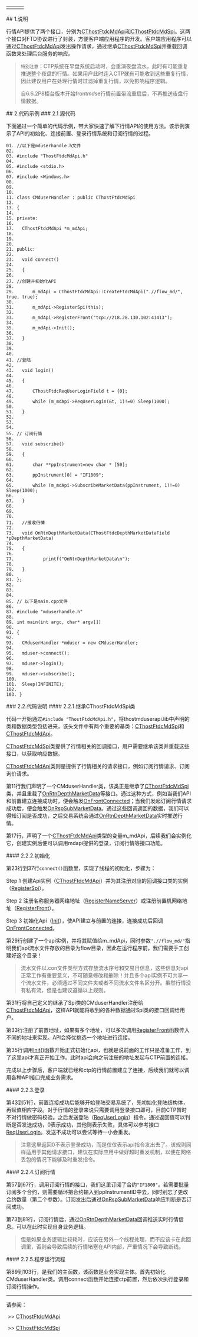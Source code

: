 <table border="0" cellspacing="0" class="square-block" id=""><tbody border="0"><tr border="0"><td class="square-block-left"></td><td class="square-block-content"><div>

</div></td><td class="square-block-right"></td></tr></tbody></table>
<span class="anchor" id="81336967-8125-4fe7-912d-032f329454bf"></span>
## 1.说明
<p>行情API提供了两个接口，分别为<a href="../CTHOSTFTDCMDAPI/_CTHOSTFTDCMDAPI/">CThostFtdcMdApi</a>和<a href="../CTHOSTFTDCMDSPI/_CTHOSTFTDCMDSPI/">CThostFtdcMdSpi</a>。这两个接口对FTD协议进行了封装，方便客户端应用程序的开发。客户端应用程序可以通过<a href="../CTHOSTFTDCMDAPI/_CTHOSTFTDCMDAPI/">CThostFtdcMdApi</a>发出操作请求，通过继承<a href="../CTHOSTFTDCMDSPI/_CTHOSTFTDCMDSPI/">CThostFtdcMdSpi</a>并重载回调函数来处理后台服务的响应。</p>
<blockquote>
<p><code>特别注意</code>：CTP系统在早盘系统启动时，会重演夜盘流水，此时有可能重复推送整个夜盘的行情。如果用户此时连入CTP就有可能收到这些重复行情，因此建议用户在处理行情时过滤掉重复行情，以免影响程序逻辑。</p>
<p>自6.6.2P8柜台版本开始front<em>md</em>se行情前置带流重启后，不再推送夜盘行情数据。</p>
</blockquote>
<span class="anchor" id="d627e54b-c123-4659-a8d2-1c015bea7d66"></span>
## 2.代码示例
<span class="anchor" id="0b84acf0-a55f-4d65-ab9f-67e7d081f478"></span>
### 2.1.源代码
<p>下面通过一个简单的代码示例，带大家快速了解下行情API的使用方法。该示例演示了API的初始化、连接前置、登录行情系统和订阅行情的过程。</p>
<pre><code>01. //以下是mduserhandle.h文件
02. 
03. #include "ThostFtdcMdApi.h"
04. 
05. #include &lt;stdio.h&gt;
06. 
07. #include &lt;Windows.h&gt;
08. 
09.  
10. 
11. class CMduserHandler : public CThostFtdcMdSpi
12. 
13. {
14. 
15. private:
16. 
17.   CThostFtdcMdApi *m_mdApi;
18. 
19.  
20. 
21. public:
22. 
23.   void connect()
24. 
25.   {
26. 
27. //创建并初始化API
28. 
29.       m_mdApi = CThostFtdcMdApi::CreateFtdcMdApi(".//flow_md/", true, true);
30. 
31.       m_mdApi-&gt;RegisterSpi(this);
32. 
33.       m_mdApi-&gt;RegisterFront("tcp://218.28.130.102:41413");
34. 
35.       m_mdApi-&gt;Init();
36. 
37.   }
38. 
39.  
40. 
41. //登陆
42. 
43.   void login()
44. 
45.   {
46. 
47.       CThostFtdcReqUserLoginField t = {0};
48. 
49.       while (m_mdApi-&gt;ReqUserLogin(&amp;t, 1)!=0) Sleep(1000);
50. 
51.   }
52. 
53.  
54. 
55. // 订阅行情
56. 
57.   void subscribe()
58. 
59.   {
60. 
61.       char **ppInstrument=new char * [50];
62. 
63.       ppInstrument[0] = "IF1809";
64. 
65.       while (m_mdApi-&gt;SubscribeMarketData(ppInstrument, 1)!=0) Sleep(1000);
66. 
67.   }
68. 
69.  
70. 
71.   //接收行情
72. 
73.   void OnRtnDepthMarketData(CThostFtdcDepthMarketDataField *pDepthMarketData)
74. 
75.   {
76. 
77.           printf("OnRtnDepthMarketData\n");
78. 
79.   }
80. 
81. };
82. 
83.  
84. 
85. // 以下是main.cpp文件
86. 
87. #include "mduserhandle.h"
88. 
89. int main(int argc, char* argv[])
90. 
91. {
92. 
93.   CMduserHandler *mduser = new CMduserHandler;
94. 
95.   mduser-&gt;connect();
96. 
97.   mduser-&gt;login();
98. 
99.   mduser-&gt;subscribe();
100.    
101.  Sleep(INFINITE);
102.    
103. }
</code></pre>
<span class="anchor" id="16ba0776-b8ea-445a-95dd-e89383f9f410"></span>
### 2.2.代码说明
<span class="anchor" id="ff61418c-796c-4e39-99ba-88b3a90c672b"></span>
#### 2.2.1.继承CThostFtdcMdSpi类
<p>代码一开始通过<code>#include "ThostFtdcMdApi.h"</code>，将thostmduserapi.lib中声明的类和数据类型包括进来，该头文件中有两个重要的基类：<a href="../CTHOSTFTDCMDSPI/_CTHOSTFTDCMDSPI/">CThostFtdcMdSpi</a>和<a href="../CTHOSTFTDCMDAPI/_CTHOSTFTDCMDAPI/">CThostFtdcMdApi</a>。</p>
<p><a href="../CTHOSTFTDCMDSPI/_CTHOSTFTDCMDSPI/">CThostFtdcMdSpi</a>类提供了行情相关的回调接口，用户需要继承该类并重载这些接口，以获取响应数据。</p>
<p><a href="../CTHOSTFTDCMDAPI/_CTHOSTFTDCMDAPI/">CThostFtdcMdApi</a>类则是提供了行情相关的请求接口，例如订阅行情请求、订阅询价请求。</p>
<p>第11行我们声明了一个CMduserHandler类，该类正是继承了<a href="../CTHOSTFTDCMDSPI/_CTHOSTFTDCMDSPI/">CThostFtdcMdSpi</a>类，并且重载了<a href="../CTHOSTFTDCMDSPI/ONRTNDEPTHMARKETDATA/">OnRtnDepthMarketData</a>等接口。通过这种方式，例如当我们API和前置建立连接成功时，便会触发<a href="../CTHOSTFTDCMDSPI/ONFRONTCONNECTED/">OnFrontConnected</a>；当我们发起订阅行情请求成功后，便会触发<a href="../CTHOSTFTDCMDSPI/ONRSPSUBMARKETDATA/">OnRspSubMarketData</a>。通过这些回调返回的数据，我们可以得知订阅是否成功，之后交易系统会通过<a href="../CTHOSTFTDCMDSPI/ONRTNDEPTHMARKETDATA/">OnRtnDepthMarketData</a>实时推送行情。</p>
<p>第17行，声明了一个<a href="../CTHOSTFTDCMDAPI/_CTHOSTFTDCMDAPI/">CThostFtdcMdApi</a>类型的变量m_mdApi，后续我们会实例化它，创建实例后便可以调用mdapi提供的登录，订阅行情等接口功能。</p>
<span class="anchor" id="04d3a1d7-6f32-4cae-886d-0097c865f9a1"></span>
#### 2.2.2.初始化
<p>第23行到37行<code>connect()</code>函数里，实现了线程的初始化，步骤为：</p>
<p class="step-para"><span class="step-mark">Step 1</span> 创建Api实例（<a href="../CTHOSTFTDCMDAPI/_CTHOSTFTDCMDAPI/">CThostFtdcMdApi</a>）并为其注册对应的回调接口类的实例（<a href="../../JYJK/CTHOSTFTDCTRADERSPI/REGISTERSPI/">RegisterSpi</a>）。</p>
<p class="step-para"><span class="step-mark">Step 2</span> 注册名称服务器网络地址（<a href="../CTHOSTFTDCMDAPI/REGISTERNAMESERVER/">RegisterNameServer</a>）或注册前置机网络地址（<a href="../CTHOSTFTDCMDAPI/REGISTERFRONT/">RegisterFront</a>）。</p>
<p class="step-para"><span class="step-mark">Step 3</span> 初始化Api（<a href="../CTHOSTFTDCMDAPI/INIT/">Init</a>），使API建立与前置的连接，连接成功后回调<a href="../CTHOSTFTDCMDSPI/ONFRONTCONNECTED/">OnFrontConnected</a>。</p>
<p>第29行创建了一个api实例，并将其赋值给m_mdApi，同时参数<code>".//flow_md/"</code>指明我们api流水文件存放的目录为flow目录，因此在运行程序前，我们需要手工创建好这个目录！</p>
<blockquote>
<p>流水文件以.con文件类型方式存放流水序号和交易日信息，这些信息对api正常工作有重要意义，不可随意修改和删除！并且多个api实例不可共享一个流水文件，必须通过不同文件夹或者不同流水文件名区分开。虽然行情没有私有流，但是也建议遵循以上规则。</p>
</blockquote>
<p>第31行将自己定义的继承了Spi类的CMduserHandler注册给<a href="../CTHOSTFTDCMDAPI/_CTHOSTFTDCMDAPI/">CThostFtdcMdApi</a>，这样API就能将收到的各种数据通过Spi类的接口回调给用户。</p>
<p>第33行注册了前置地址，如果有多个地址，可以多次调用<a href="../CTHOSTFTDCMDAPI/REGISTERFRONT/">RegisterFront</a>函数传入不同的地址来实现。API会择优挑选一个地址进行连接。</p>
<p>第35行调用<a href="../CTHOSTFTDCMDAPI/INIT/">Init</a>()函数开始正式初始化api，也就是说前面的工作只是准备工作，到了这里api才真正开始工作。此时api会向之前注册的地址发起与CTP前置的连接。</p>
<p>完成以上步骤后，客户端就已经和ctp的行情前置建立了连接，后续我们就可以调用各种API接口完成业务需求。</p>
<span class="anchor" id="c9f2fe68-ad08-42b0-8348-d9d48f22b0a7"></span>
#### 2.2.3.登录
<p>第43到51行，前置连接成功后能够开始登陆交易系统了，先初始化登陆结构体，再赋值相应字段。对于行情的登录来说只需要调用登录接口即可，目前CTP暂时不对行情做密码校验。之后发送登陆（<a href="../../JYJK/CTHOSTFTDCTRADERSPI/REQUSERLOGIN/">ReqUserLogin</a>）指令。通过返回值可以判断是否发送成功，0表示成功，其他则表示失败，具体可以参考接口<a href="../CTHOSTFTDCMDAPI/REQUSERLOGIN/">ReqUserLogin</a>。发送不成功可以尝试等待一小会重发。</p>
<blockquote>
<p>注意这里返回0不表示登录成功，而是仅仅表示api指令发出去了。该规则同样适用于其他请求接口，建议在实际应用中做好超时重发机制，以便在网络丢包的情况下能够及时重发指令。</p>
</blockquote>
<span class="anchor" id="ea512cf2-1e2d-414e-bfae-41f4332882d5"></span>
#### 2.2.4.订阅行情
<p>第57到67行，调用订阅行情的接口，我们这里订阅了合约<code>"IF1809"</code>。若需要批量订阅多个合约，则需要循环把合约输入到ppInstrumentID中去，同时别忘了更改合约数量（第二个参数）。订阅发出后通过<a href="../CTHOSTFTDCMDSPI/ONRSPSUBMARKETDATA/">OnRspSubMarketData</a>响应判断是否订阅成功。</p>
<p>第73到81行，订阅行情后，通过<a href="../CTHOSTFTDCMDSPI/ONRTNDEPTHMARKETDATA/">OnRtnDepthMarketData</a>回调推送实时行情信息。可以在此时实现自身业务逻辑。</p>
<blockquote>
<p>但是如果业务逻辑比较耗时，应该在另外一个线程处理，而不应该卡在此回调里，否则会导致后续的行情堵塞在API内部，严重情况下会导致断线。</p>
</blockquote>
<span class="anchor" id="f79ac491-d9b3-4a0e-8d88-e525c6cc8fde"></span>
#### 2.2.5.程序运行流程
<p>第89到103行，是我们的主函数，该函数是业务实现主体。首先初始化CMduserHandler类。调用connect函数开始连接ctp前置，然后依次执行登录和订阅行情操作。</p>
<div class="sub-links-list" style="text-indent:0px;"><hr class="SubLinksListLine"/>
<p class="sub-links-list-header">请参阅：</p>
<p class="sub-links-paragraph"> &gt;&gt; <a class="sub-links-action" href="../CTHOSTFTDCMDAPI/_CTHOSTFTDCMDAPI/">CThostFtdcMdApi</a></p>
<p class="sub-links-paragraph"> &gt;&gt; <a class="sub-links-action" href="../CTHOSTFTDCMDSPI/_CTHOSTFTDCMDSPI/">CThostFtdcMdSpi</a></p>
</div>
